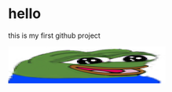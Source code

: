 # hello

this is my first github project

![pepe the frog](https://raw.githubusercontent.com/ex9z/ta-21v-lihtsamad-rakendused/main/images/widepeepoHappy.png)

